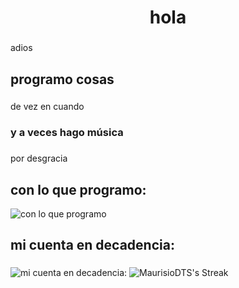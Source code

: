 <h1 align="center">hola</h1>

###

<p align="left">adios</p>

###

<h2 align="left">programo cosas</h2>

###

<p align="left">de vez en cuando</p>

###

<h3 align="left">y a veces hago música</h3>

###

<p align="left">por desgracia</p>

###
<h2 align="left">con lo que programo:</h2>

![con lo que programo](https://github-readme-stats.vercel.app/api/top-langs/?username=MaurisioDTS&theme=dark&show_icons=true&hide_border=true&layout=compact)

###

<h2 align="left">mi cuenta en decadencia:</h2>

###
 ![mi cuenta en decadencia:](https://github-readme-stats.vercel.app/api?username=MaurisioDTS&theme=dark&show_icons=true&hide_border=true&count_private=true)
 ![MaurisioDTS's Streak](https://github-readme-streak-stats.herokuapp.com/?user=MaurisioDTS&theme=dark&hide_border=true)
###
